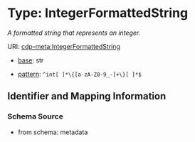 # Type: IntegerFormattedString




_A formatted string that represents an integer._



URI: [cdp-meta:IntegerFormattedString](metadataIntegerFormattedString)

* [base](https://w3id.org/linkml/base): str




* [pattern](https://w3id.org/linkml/pattern): `^int[ ]*\{[a-zA-Z0-9_-]+\}[ ]*$`






## Identifier and Mapping Information







### Schema Source


* from schema: metadata



